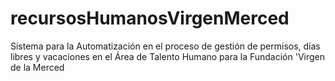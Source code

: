 # recursosHumanosVirgenMerced
Sistema para la Automatización en el proceso de gestión de permisos, días libres y vacaciones en el Área de Talento Humano para la Fundación 'Virgen de la Merced
